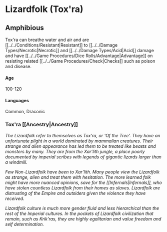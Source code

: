 # Lizardfolk (Tox'ra)

## Amphibious 
Tox'ra can breathe water and air and are [[../../Conditions/Resistant\|Resistant]] to [[../../Damage Types/Necrotic\|Necrotic]] and [[../../Damage Types/Acid\|Acid]] damage and have [[../../Game Procedures/Dice Rolls/Advantage|Advantage]] on resisting related [[../../Game Procedures/Check\|Checks]] such as poison and disease.
#### Age
100-120
#### Languages
Common, Draconic

### Tox'ra [[Ancestry\|Ancestry]]
*The Lizardfolk refer to themselves as Tox'ra, or 'Of the Tree'. They have an unfortunate plight in a world dominated by mammalian creatures. Their strange and alien appearance has led them to be treated like beasts and monsters by many. They are from the Xar’lith jungle, a place poorly documented by imperial scribes with legends of gigantic lizards larger than a windmill.* 

*Few Non-Lizardfolk have been to Xar’lith. Many people view the Lizardfolk as strange, alien and treat them with hesitation. The more learned folk might have more nuanced opinions, save for the [[Infernals\|Infernals]], who have stolen countless Lizardfolk from their homes as slaves. Lizardfolk are distrusting of the Empire and outsiders given the violence they have received.*

*Lizardfolk culture is much more gender fluid and less hierarchical than the rest of the Imperial cultures. In the pockets of Lizardfolk civilization that remain, such as Krik’ras, they are highly egalitarian and value freedom and self determination.*